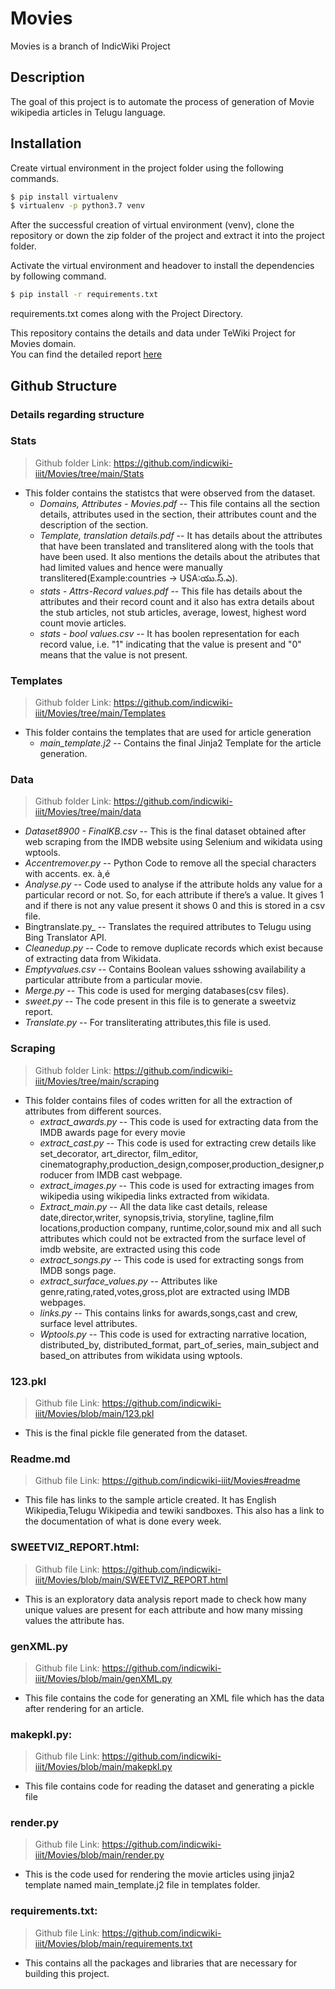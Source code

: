 # Movies
Movies is a branch of IndicWiki Project


## Description

The goal of this project is to automate the process of generation of Movie wikipedia articles in Telugu language. 

## Installation
Create virtual environment in the project folder using the following commands.

```bash
$ pip install virtualenv
$ virtualenv -p python3.7 venv
```
After the successful creation of virtual environment (venv), clone the repository or down the zip folder of the project and extract it into the project folder.

Activate the virtual environment and headover to install the dependencies by following command.
```bash
$ pip install -r requirements.txt
```
requirements.txt comes along with the Project Directory. 



This repository contains the details and data under TeWiki Project for Movies domain.  
You can find the detailed report [here](https://github.com/indicwiki-iiit/Movies/blob/main/report.md)  

## Github Structure

### Details regarding structure

### Stats
> Github folder Link: https://github.com/indicwiki-iiit/Movies/tree/main/Stats
- This folder contains the statistcs that were observed from the dataset.
    - _Domains, Attributes - Movies.pdf_ -- This file contains all the section details, attributes used in the section, their attributes count and the description of the section.
    - _Template, translation details.pdf_ -- It has details about the attributes that have been translated and translitered along with the tools that have been used. It also mentions the details about the atributes that had limited values and hence were manually translitered(Example:countries -> USA:యు.స్.ఎ).
    - _stats - Attrs-Record values.pdf_ -- This file has details about the attributes and their record count and it also has extra details about the stub articles, not stub articles, average, lowest, highest word count movie articles.
    - _stats - bool values.csv_ -- It has boolen representation for each record value, i.e. "1" indicating that the value is present and "0" means that the value is not present.

### Templates
> Github folder Link: https://github.com/indicwiki-iiit/Movies/tree/main/Templates
- This folder contains the templates that are used for article generation
  - _main_template.j2_ -- Contains the final Jinja2 Template for the article generation.
### Data
> Github folder Link: https://github.com/indicwiki-iiit/Movies/tree/main/data
- _Dataset8900 - FinalKB.csv_ -- This is the final dataset obtained after web scraping from the IMDB website using Selenium and wikidata using wptools.
- _Accentremover.py_ -- Python Code to remove all the special characters with accents. ex. à,é
- _Analyse.py_ -- Code used to analyse if the attribute holds any value for a particular record or not. So, for each attribute if there’s a value. It gives 1 and if there is not any value present it shows 0 and this is stored in a csv file.
- Bingtranslate.py_ -- Translates the required attributes to Telugu using Bing Translator API.
- _Cleanedup.py_ -- Code to remove duplicate records which exist because of extracting data from Wikidata.
- _Emptyvalues.csv_ -- Contains Boolean values sshowing availability a particular attribute from a particular movie.
- _Merge.py_ -- This code is used for merging databases(csv files).
- _sweet.py_ -- The code present in this file is to generate a sweetviz report.
- _Translate.py_ -- For transliterating attributes,this file is used.

### Scraping
> Github folder Link: https://github.com/indicwiki-iiit/Movies/tree/main/scraping 
- This folder contains files of codes written for all the extraction of attributes from different sources.
  - _extract_awards.py_ -- This code is used for extracting data from the IMDB awards page for every movie 
  - _extract_cast.py_ -- This code is used for extracting crew details like  set_decorator, art_director, film_editor, cinematography,production_design,composer,production_designer,producer from IMDB cast webpage.
  - _extract_images.py_ -- This code is used for extracting images from wikipedia using wikipedia links extracted from wikidata.
  - _Extract_main.py_ -- All the data like cast details, release date,director,writer, synopsis,trivia, storyline, tagline,film locations,production company, runtime,color,sound mix and all such attributes which could not be extracted from the surface level of imdb website, are extracted using this code
  - _extract_songs.py_ -- This code is used for extracting songs from IMDB songs page.
  - _extract_surface_values.py_ -- Attributes like genre,rating,rated,votes,gross,plot are extracted using IMDB webpages.
  - _links.py_ -- This contains links for awards,songs,cast and crew, surface level attributes.
  - _Wptools.py_ -- This code is used for extracting narrative location, distributed_by, distributed_format, part_of_series, main_subject and based_on attributes from wikidata using wptools.
### 123.pkl
> Github file Link: https://github.com/indicwiki-iiit/Movies/blob/main/123.pkl
- This is the final pickle file generated from the dataset.
### Readme.md
> Github file Link: https://github.com/indicwiki-iiit/Movies#readme
- This file has links to the sample article created. It has English Wikipedia,Telugu Wikipedia and tewiki sandboxes. This also has a link to the documentation of what is done every week.  
### SWEETVIZ_REPORT.html:
> Github file Link: https://github.com/indicwiki-iiit/Movies/blob/main/SWEETVIZ_REPORT.html
- This is an exploratory data analysis report made to check how many unique values are present for each attribute and how many missing values the attribute has.
### genXML.py
> Github file Link: https://github.com/indicwiki-iiit/Movies/blob/main/genXML.py
- This file contains the code for generating an XML file which has the data after rendering for an article.
### makepkl.py:
> Github file Link: https://github.com/indicwiki-iiit/Movies/blob/main/makepkl.py
- This file contains code for reading the dataset and generating a pickle file
### render.py
> Github file Link: https://github.com/indicwiki-iiit/Movies/blob/main/render.py
- This is the code used for rendering the movie articles using jinja2 template named main_template.j2 file in templates folder.
### requirements.txt:
> Github file Link: https://github.com/indicwiki-iiit/Movies/blob/main/requirements.txt
- This contains all the packages and libraries that are necessary for building this project.
